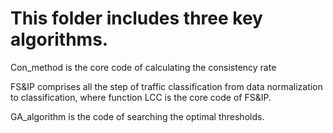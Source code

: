 # This folder includes three key algorithms.

Con_method is the core code of calculating the consistency rate

FS&IP comprises all the step of traffic classification from data normalization to classification, where function LCC is the core code of FS&IP.

GA_algorithm is the code of searching the optimal thresholds.